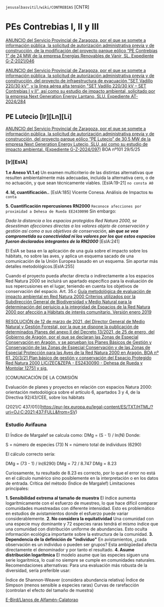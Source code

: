 `jesusalbasvitil/wiki/CONTREBIAS` [CNTR]

# PEs Contrebias I, II y III
[ANUNCIO del Servicio Provincial de Zaragoza, por el que se somete a información pública, la solicitud de autorización administrativa previa y de construcción, de la modificación del proyecto parque eólico “PE Contrebias 1” de 24 MW de la empresa Energías Renovables de Vanir, SL. Expediente G-Z-2021/046](https://www.boa.aragon.es/cgi-bin/EBOA/BRSCGI?CMD=VEROBJ&MLKOB0=1391440581212)

[ANUNCIO del Servicio Provincial de Zaragoza, por el que se somete a información pública, la solicitud de autorización administrativa previa y de construcción, del proyecto de infraestructura de evacuación "SET Vadillo 220/30 kV", y la línea aérea alta tensión "SET Vadillo 220/30 kV – SET Contrebias I y II", así como su estudio de impacto ambiental, solicitado por la empresa Next Generation Energy Lantano, SLU. Expediente AT- 2024/284](https://www.boa.aragon.es/cgi-bin/EBOA/BRSCGI?CMD=VEROBJ&MLKOB=1392771160909)

## PE Lutecio [Ir][Ln][Li]
[ANUNCIO del Servicio Provincial de Zaragoza, por el que se somete a información pública, la solicitud de autorización administrativa previa y de construcción, del proyecto parque eólico “PE Lutecio” de 30,5 MW de la empresa Next Generation Energy Lutecio, SLU, así como su estudio de impacto ambiental. (Expediente G-Z-2024/097)](https://www.boa.aragon.es/cgi-bin/EBOA/BRSCGI?CMD=VEROBJ&MLKOB=1395970481313) BOA nº101 29/5/25


### [Ir][EsIA]

**1.e Anexo VI.1.e)** Un examen multicriterio de las distintas alternativas que resulten ambientalmente más adecuadas, incluida la alternativa cero, o de no actuación, y que sean técnicamente viables. 
[EsIA:19-21] `no consta A0`

**4. Id, cuantificación..** [EsIA:185] Vicente Conesa. Análisis de Impactos `No conta`

**5. Cuantificación repercusiones RN2000** `Reconoce afecciones por proximidad a Dehesa de Rueda EE2430090` Sin embargo:

*Dada la distancia a los espacios protegidos Red Natura 2000, se desestiman afecciones directas a los valores objeto de conservación y gestión así como a sus objetivos de conservación, **sin que se vea comprometida su conectividad ni los valores por los que estos espacios fueron declarados integrantes de la RN2000*** [EsIA:241]

El EsIA se basa en la aplicación de una guía sobre el impacto sobre los hábitats, no sobre las aves, y aplica un esquema sacado de una comunicación de la Unión Europea basado en un esquema. Sin aportar más detalles metodológicos.[EsIA:255]

Cuando el proyecto pueda afectar directa o indirectamente a los espacios Red Natura
2000 se incluirá un apartado específico para la evaluación de sus repercusiones en el lugar,
teniendo en cuenta los objetivos de conservación del espacio.
Art. 35.c
[Guía metodológica de evaluación de impacto ambiental en Red Natura 2000 Criterios utilizados por la Subdirección General de Biodiversidad y Medio Natural para la determinación del perjuicio a la integridad de Espacios de la Red Natura 2000 por afección a Hábitats de interés comunitario. Versión enero 2019](https://www.miteco.gob.es/content/dam/miteco/es/biodiversidad/temas/espacios-protegidos/criteriossgbymnperjuiciohabitats_tcm30-481533.pdf)

[RESOLUCIÓN de 12 de marzo de 2021, del Director General de Medio Natural y Gestión Forestal, por la que se dispone la publicación de determinados Planes del anexo II del Decreto 13/2021, de 25 de enero, del Gobierno de Aragón, por el que se declaran las Zonas de Especial Conservación en Aragón, y se aprueban los Planes Básicos de Gestión y Conservación de las Zonas de Especial Conservación y de las Zonas de Especial Protección para las Aves de la Red Natura 2000 en Aragón. BOA nº 61, 20/3/21 Plan básico de gestión y conservación del Espacio Protegido Red Natura 2000 LIC/ZEC&ZEPA - ES2430090 - Dehesa de Rueda y Montolar 12751 y sig.](https://www.boa.aragon.es/cgi-bin/EBOA/BRSCGI?CMD=VEROBJ&MLKOB=1154831420505&type=pdf)


[COMUNICACIÓN DE LA COMISIÓN

Evaluación de planes y proyectos en relación con espacios Natura 2000: orientación metodológica sobre el artículo 6, apartados 3 y 4, de la Directiva 92/43/CEE, sobre los hábitats

(2021/C 437/01)](https://eur-lex.europa.eu/legal-content/ES/TXT/HTML/?uri=OJ:C:2021:437:FULL&from=SV)




### Estudio Avifauna


<!--Aplicando el Índice Margalef a 73 especies con 6290 avistamientos de todas las especies resulta  un valor de índice de 8,23. Cuál es el error y hacer una crítica de este método<-->

El Índice de Margalef se calcula como:
DMg = (S - 1) / ln(N)
Donde:

S = número de especies (73)
N = número total de individuos (6290)

El cálculo correcto sería:

DMg = (73 - 1) / ln(6290)
DMg = 72 / 8.747
DMg = 8.23

Curiosamente, tu resultado de 8.23 es correcto, por lo que el error no está en el cálculo numérico sino posiblemente en la interpretación o en los datos de entrada.
Crítica del método (Índice de Margalef)
Limitaciones principales:

**1. Sensibilidad extrema al tamaño de muestra**
El índice aumenta logarítmicamente con el esfuerzo de muestreo, lo que hace difícil comparar comunidades muestreadas con diferente intensidad. Esto es problemático en estudios de avistamientos donde el esfuerzo puede variar considerablemente.
**2. No considera la equitatividad**
Una comunidad con una especie muy dominante y 72 especies raras tendrá el mismo índice que una comunidad con distribución uniforme de abundancias. Esto oculta información ecológica importante sobre la estructura de la comunidad.
**3. Dependencia de la definición de "individuo"**
En avistamientos, ¿cada observación es un individuo o pueden ser grupos? Esta ambigüedad afecta directamente el denominador y por tanto el resultado.
**4. Asume distribución logarítmica**
El modelo asume que las especies siguen una serie logarítmica, lo cual no siempre se cumple en comunidades naturales.
Recomendaciones alternativas:
Para una evaluación más robusta de la diversidad, sería preferible usar:

Índice de Shannon-Weaver (considera abundancia relativa)
Índice de Simpson (menos sensible a especies raras)
Curvas de rarefacción (controlan el efecto del tamaño de muestra)

[E-Bird/Llanos de Alfamén-Calatorao](https://ebird.org/hotspot/L13780573/bird-list)